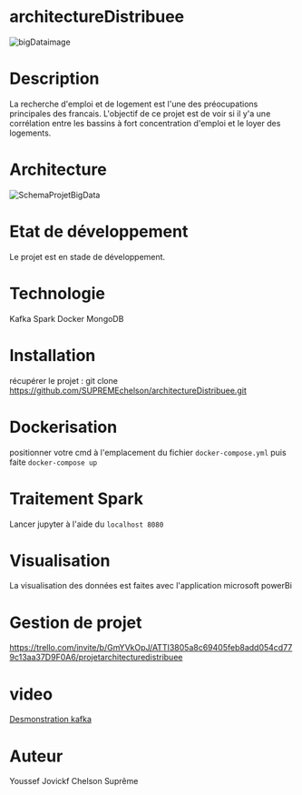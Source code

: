 # architectureDistribuee
![bigDataimage](https://user-images.githubusercontent.com/43779857/202323288-ec72d648-30ab-425e-b9b4-aadce2242500.jpg)

# Description
La recherche d'emploi et de logement est l'une des préocupations principales des francais. L'objectif de ce projet est de voir si il y'a une corrélation entre les bassins à fort concentration d'emploi et le loyer des logements. 

# Architecture

![SchemaProjetBigData](https://user-images.githubusercontent.com/43779857/202323405-14ed0ecb-ed66-4882-a7c9-b6fcfca8e287.jpg)

# Etat de développement
Le projet est en stade de développement.

# Technologie
Kafka
Spark
Docker
MongoDB

# Installation

récupérer le projet :
git clone https://github.com/SUPREMEchelson/architectureDistribuee.git

# Dockerisation
positionner votre cmd à l'emplacement du fichier ```docker-compose.yml``` puis faite ```docker-compose up```

# Traitement Spark
Lancer jupyter à l'aide du 
```localhost 8080```

# Visualisation

La visualisation des données est faites avec l'application microsoft powerBi

# Gestion de projet
https://trello.com/invite/b/GmYVkOpJ/ATTI3805a8c69405feb8add054cd779c13aa37D9F0A6/projetarchitecturedistribuee

# video

[Desmonstration kafka](https://auvencecom.sharepoint.com/teams/GROUPE-perso624/_layouts/15/embed.aspx?UniqueId=49c26acf-3c3b-4649-a88b-c96ce8)


# Auteur

Youssef
Jovickf
Chelson Suprême
